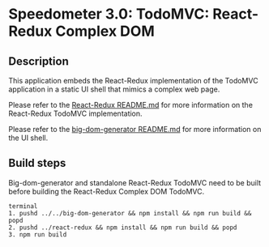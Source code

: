 # Speedometer 3.0: TodoMVC: React-Redux Complex DOM

## Description

This application embeds the React-Redux implementation of the TodoMVC application in a static UI shell that mimics a complex web page.

Please refer to the [React-Redux README.md](../react-redux/README.md) for more information on the React-Redux TodoMVC implementation.

Please refer to the [big-dom-generator README.md](../../big-dom-generator/README.md) for more information on the UI shell.

## Build steps

Big-dom-generator and standalone React-Redux TodoMVC need to be built before building the React-Redux Complex DOM TodoMVC.

```
terminal
1. pushd ../../big-dom-generator && npm install && npm run build && popd
2. pushd ../react-redux && npm install && npm run build && popd
3. npm run build
```

